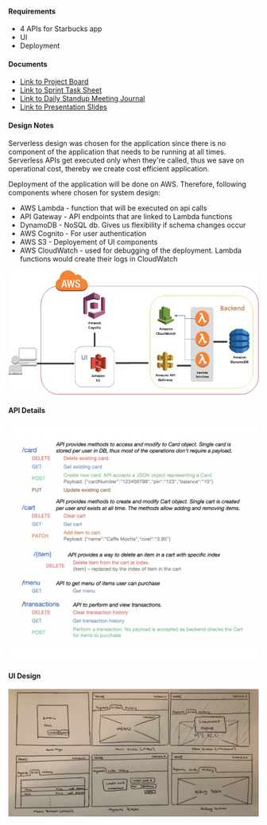 #### Requirements
* 4 APIs for Starbucks app
* UI
* Deployment

#### Documents
* [Link to Project Board](project_board.xlsx)
* [Link to Sprint Task Sheet](sprint_task_sheet.xlsx)
* [Link to Daily Standup Meeting Journal](standup_journal.xlsx)
* [Link to Presentation Slides](Team-Cloud-202-Final-Project.pptx)

#### Design Notes

Serverless design was chosen for the application since there is no component of
the application that needs to be running at all times. Serverless APIs get
executed only when they're called, thus we save on operational cost, thereby we
create cost efficient application.

Deployment of the application will be done on AWS. Therefore, following
components where chosen for system design:
* AWS Lambda - function that will be executed on api calls
* API Gateway - API endpoints that are linked to Lambda functions
* DynamoDB - NoSQL db. Gives us flexibility if schema changes occur
* AWS Cognito - For user authentication
* AWS S3 - Deployement of UI components
* AWS CloudWatch - used for debugging of the deployment. Lambda functions would create their logs in CloudWatch


![Design Diagram](design.png)


#### API Details
![API Details](apis.png)


#### UI Design
![UI Wireframe](UIWireFrame.jpg)
